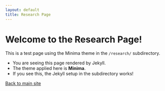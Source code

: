 ```yaml
---
layout: default
title: Research Page
---
```


# Welcome to the Research Page!

This is a test page using the Minima theme in the `/research/` subdirectory.

- You are seeing this page rendered by Jekyll.
- The theme applied here is **Minima**.
- If you see this, the Jekyll setup in the subdirectory works!

[Back to main site](/)
